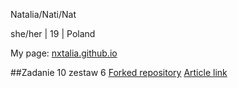 Natalia/Nati/Nat

she/her | 19 | Poland

My page: [nxtalia.github.io](https://nxtalia.github.io/)

##Zadanie 10 zestaw 6
[Forked repository](https://github.com/nxtalia/HandRefiner)
[Article link](https://paperswithcode.com/paper/handrefiner-refining-malformed-hands-in)
